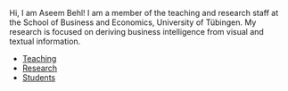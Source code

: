 Hi, I am Aseem Behl! I am a member of the teaching and research staff at the School of Business and Economics, University of Tübingen. My research is focused on  deriving business intelligence from visual and textual information.

* [Teaching](./teaching.html)
* [Research](./research.html)
* [Students](./students.html)

